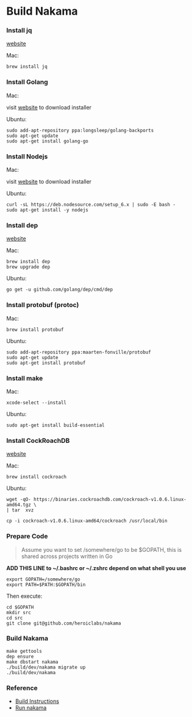 # Build Nakama

### Install jq

[website](https://stedolan.github.io/jq/download/)

Mac:

```
brew install jq
```

### Install Golang

Mac:

visit [website](https://golang.org/dl/) to download installer

Ubuntu: 

```
sudo add-apt-repository ppa:longsleep/golang-backports
sudo apt-get update
sudo apt-get install golang-go
```

### Install Nodejs

Mac:

visit [website](https://nodejs.org/en/download/) to download installer

Ubuntu: 

```
curl -sL https://deb.nodesource.com/setup_6.x | sudo -E bash -
sudo apt-get install -y nodejs
```

### Install dep

[website](https://github.com/golang/dep)

Mac:

```
brew install dep
brew upgrade dep
```

Ubuntu:

```
go get -u github.com/golang/dep/cmd/dep
```

### Install protobuf (protoc)

Mac:

```
brew install protobuf
```

Ubuntu: 

```
sudo add-apt-repository ppa:maarten-fonville/protobuf
sudo apt-get update
sudo apt-get install protobuf
```

### Install make

Mac:

```
xcode-select --install
```

Ubuntu:

```
sudo apt-get install build-essential
```

### Install CockRoachDB

[website](https://www.cockroachlabs.com/docs/stable/install-cockroachdb.html)

Mac:

```
brew install cockroach
```

Ubuntu:

```
wget -qO- https://binaries.cockroachdb.com/cockroach-v1.0.6.linux-amd64.tgz \
| tar  xvz

cp -i cockroach-v1.0.6.linux-amd64/cockroach /usr/local/bin
```

### Prepare Code

> Assume you want to set /somewhere/go to be $GOPATH, this is shared across projects written in Go

**ADD THIS LINE to ~/.bashrc or ~/.zshrc depend on what shell you use**

```
export GOPATH=/somewhere/go
export PATH=$PATH:$GOPATH/bin
```


Then execute:

```
cd $GOPATH
mkdir src
cd src
git clone git@github.com/heroiclabs/nakama
```

### Build Nakama

```
make gettools
dep ensure
make dbstart nakama
./build/dev/nakama migrate up
./build/dev/nakama
```

### Reference

* [Build Instructions](https://github.com/heroiclabs/nakama)
* [Run nakama](https://heroiclabs.com/docs/install-docker-quickstart/)
